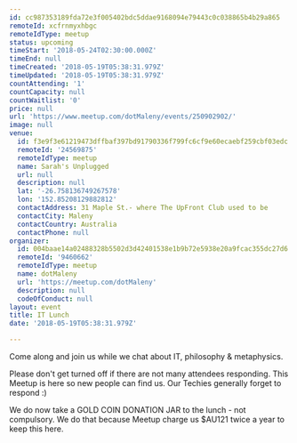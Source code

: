 ```yaml
---
id: cc987353189fda72e3f005402bdc5ddae9168094e79443c0c038865b4b29a865
remoteId: xcfrnmyxhbgc
remoteIdType: meetup
status: upcoming
timeStart: '2018-05-24T02:30:00.000Z'
timeEnd: null
timeCreated: '2018-05-19T05:38:31.979Z'
timeUpdated: '2018-05-19T05:38:31.979Z'
countAttending: '1'
countCapacity: null
countWaitlist: '0'
price: null
url: 'https://www.meetup.com/dotMaleny/events/250902902/'
image: null
venue:
  id: f3e9f3e61219473dffbaf397bd91790336f799fc6cf9e60ecaebf259cbf03edc
  remoteId: '24569875'
  remoteIdType: meetup
  name: Sarah's Unplugged
  url: null
  description: null
  lat: '-26.758136749267578'
  lon: '152.85208129882812'
  contactAddress: 31 Maple St.- where The UpFront Club used to be
  contactCity: Maleny
  contactCountry: Australia
  contactPhone: null
organizer:
  id: 004baae14a02488328b5502d3d42401538e1b9b72e5938e20a9fcac355dc27d6
  remoteId: '9460662'
  remoteIdType: meetup
  name: dotMaleny
  url: 'https://meetup.com/dotMaleny'
  description: null
  codeOfConduct: null
layout: event
title: IT Lunch
date: '2018-05-19T05:38:31.979Z'

---
```

<p>Come along and join us while we chat about IT, philosophy &amp; metaphysics.</p> <p>Please don't get turned off if there are not many attendees responding. This Meetup is here so new people can find us. Our Techies generally forget to respond :)</p> <p>We do now take a GOLD COIN DONATION JAR to the lunch - not compulsory. We do that because Meetup charge us $AU121 twice a year to keep this here.</p>
